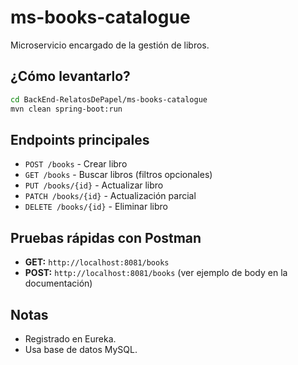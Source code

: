 # ms-books-catalogue

Microservicio encargado de la gestión de libros.

## ¿Cómo levantarlo?

```sh
cd BackEnd-RelatosDePapel/ms-books-catalogue
mvn clean spring-boot:run
```

## Endpoints principales
- `POST /books` - Crear libro
- `GET /books` - Buscar libros (filtros opcionales)
- `PUT /books/{id}` - Actualizar libro
- `PATCH /books/{id}` - Actualización parcial
- `DELETE /books/{id}` - Eliminar libro

## Pruebas rápidas con Postman
- **GET:** `http://localhost:8081/books`
- **POST:** `http://localhost:8081/books` (ver ejemplo de body en la documentación)

## Notas
- Registrado en Eureka.
- Usa base de datos MySQL. 